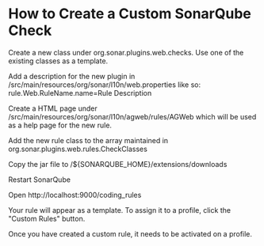 How to Create a Custom SonarQube Check
======================================

Create a new class under org.sonar.plugins.web.checks. Use one of the existing classes as a template.

Add a description for the new plugin in /src/main/resources/org/sonar/l10n/web.properties like so:
	rule.Web.RuleName.name=Rule Description
	
Create a HTML page under /src/main/resources/org/sonar/l10n/agweb/rules/AGWeb which will be used as a help page for the new rule.

Add the new rule class to the array maintained in org.sonar.plugins.web.rules.CheckClasses

Copy the jar file to /${SONARQUBE_HOME}/extensions/downloads

Restart SonarQube

Open http://localhost:9000/coding_rules

Your rule will appear as a template. To assign it to a profile, click the "Custom Rules" button.

Once you have created a custom rule, it needs to be activated on a profile.
